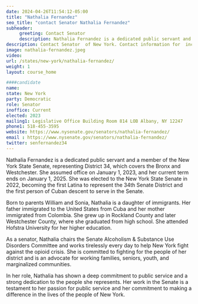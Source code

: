 ```yaml
---
date: 2024-04-26T11:54:12-05:00
title: "Nathalia Fernandez"
seo_title: "contact Senator Nathalia Fernandez"
subheader:
     greeting: Contact Senator 
     description: Nathalia Fernandez is a dedicated public servant and a member of the New York State Senate, representing District 34, which covers the Bronx and Westchester. She assumed office on January 1, 2023, and her current term ends on January 1, 2025. She was elected to the New York State Senate in 2022, becoming the first Latina to represent the 34th Senate District and the first person of Cuban descent to serve in the Senate.
description: Contact Senator  of New York. Contact information for  includes email address, phone number, and mailing address.
image: nathalia-fernandez.jpeg
video:
url: /states/new-york/nathalia-fernandez/
weight: 1
layout: course_home

####candidate
name: 
state: New York
party: Democratic
role: Senator
inoffice: Current
elected: 2023
mailing1: Legislative Office Building Room 814 LOB Albany, NY 12247
phone1: 518-455-3595
website: https://www.nysenate.gov/senators/nathalia-fernandez/
email : https://www.nysenate.gov/senators/nathalia-fernandez/
twitter: senfernandez34
---
```

Nathalia Fernandez is a dedicated public servant and a member of the New York State Senate, representing District 34, which covers the Bronx and Westchester. She assumed office on January 1, 2023, and her current term ends on January 1, 2025. She was elected to the New York State Senate in 2022, becoming the first Latina to represent the 34th Senate District and the first person of Cuban descent to serve in the Senate.

Born to parents William and Sonia, Nathalia is a daughter of immigrants. Her father immigrated to the United States from Cuba and her mother immigrated from Colombia. She grew up in Rockland County and later Westchester County, where she graduated from high school. She attended Hofstra University for her higher education.

As a senator, Nathalia chairs the Senate Alcoholism & Substance Use Disorders Committee and works tirelessly every day to help New York fight against the opioid crisis. She is committed to fighting for the people of her district and is an advocate for working families, seniors, youth, and marginalized communities.

In her role, Nathalia has shown a deep commitment to public service and a strong dedication to the people she represents. Her work in the Senate is a testament to her passion for public service and her commitment to making a difference in the lives of the people of New York.

